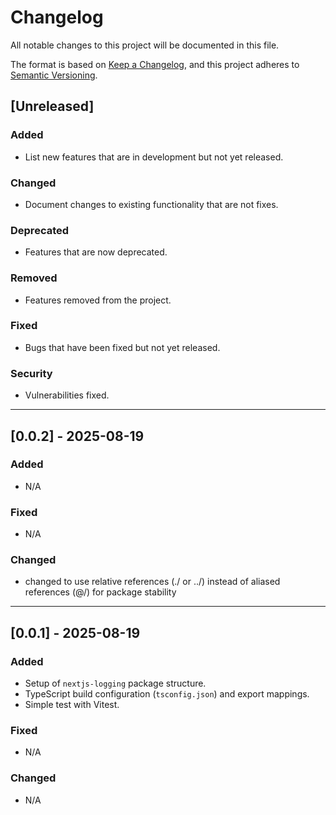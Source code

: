 # Changelog

All notable changes to this project will be documented in this file.

The format is based on [Keep a Changelog](https://keepachangelog.com/en/1.0.0/), and this project adheres to [Semantic Versioning](https://semver.org/).

## [Unreleased]

### Added
- List new features that are in development but not yet released.

### Changed
- Document changes to existing functionality that are not fixes.

### Deprecated
- Features that are now deprecated.

### Removed
- Features removed from the project.

### Fixed
- Bugs that have been fixed but not yet released.

### Security
- Vulnerabilities fixed.

---

## [0.0.2] - 2025-08-19

### Added
- N/A

### Fixed
- N/A

### Changed
- changed to use relative references (./ or ../) instead of aliased references (@/) for package stability

---

## [0.0.1] - 2025-08-19

### Added
- Setup of `nextjs-logging` package structure.
- TypeScript build configuration (`tsconfig.json`) and export mappings.
- Simple test with Vitest.

### Fixed
- N/A

### Changed
- N/A

